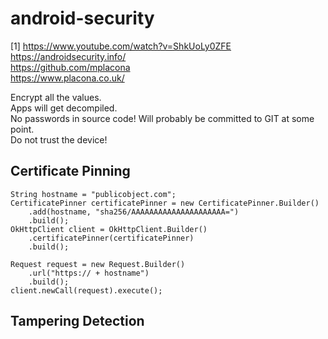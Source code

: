 # android-security

[1] https://www.youtube.com/watch?v=ShkUoLy0ZFE  
https://androidsecurity.info/  
https://github.com/mplacona  
https://www.placona.co.uk/  

Encrypt all the values.  
Apps will get decompiled.  
No passwords in source code! Will probably be committed to GIT at some point.  
Do not trust the device!  

## Certificate Pinning
```
String hostname = "publicobject.com";
CertificatePinner certificatePinner = new CertificatePinner.Builder()
    .add(hostname, "sha256/AAAAAAAAAAAAAAAAAAAAA=")
    .build();
OkHttpClient client = OkHttpClient.Builder()
    .certificatePinner(certificatePinner)
    .build();
    
Request request = new Request.Builder()
    .url("https:// + hostname")
    .build();
client.newCall(request).execute();
```
## Tampering Detection

